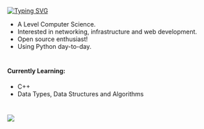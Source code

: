 [![Typing SVG](https://readme-typing-svg.herokuapp.com?color=EBEBEB&lines=Hello%2C+I'm+Brooklyn)](https://git.io/typing-svg)
 
- A Level Computer Science.
- Interested in networking, infrastructure and web development.
- Open source enthusiast!
- Using Python day-to-day.

#
#### Currently Learning: 
* C++
* Data Types, Data Structures and Algorithms
#

 <img class="img" src="https://lanyard.cnrad.dev/api/287628873309618176" />
